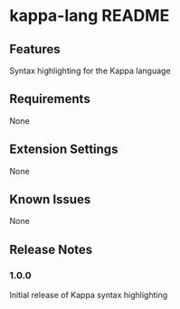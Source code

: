 # kappa-lang README

## Features

Syntax highlighting for the Kappa language

## Requirements

None

## Extension Settings

None

## Known Issues

None

## Release Notes

### 1.0.0

Initial release of Kappa syntax highlighting
